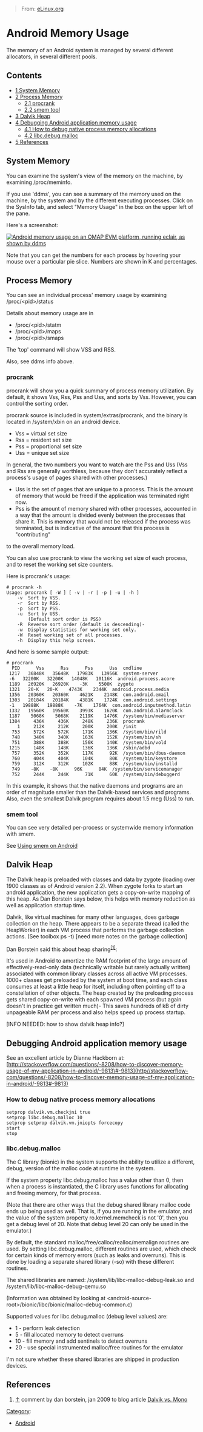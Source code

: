 > From: [eLinux.org](http://eLinux.org/Android_Memory_Usage "http://eLinux.org/Android_Memory_Usage")


# Android Memory Usage



The memory of an Android system is managed by several different
allocators, in several different pools.

## Contents

-   [1 System Memory](#system-memory)
-   [2 Process Memory](#process-memory)
    -   [2.1 procrank](#procrank)
    -   [2.2 smem tool](#smem-tool)
-   [3 Dalvik Heap](#dalvik-heap)
-   [4 Debugging Android application memory
    usage](#debugging-android-application-memory-usage)
    -   [4.1 How to debug native process memory
        allocations](#how-to-debug-native-process-memory-allocations)
    -   [4.2 libc.debug.malloc](#libc-debug-malloc)
-   [5 References](#references)

## System Memory

You can examine the system's view of the memory on the machine, by
examining /proc/meminfo.

If you use 'ddms', you can see a summary of the memory used on the
machine, by the system and by the different executing processes. Click
on the SysInfo tab, and select "Memory Usage" in the box on the upper
left of the pane.

Here's a screenshot:

[![Android memory usage on an OMAP EVM platform, running eclair, as
shown by
ddms](http://eLinux.org/images/4/49/Ddms-memory-usage1-png)](http://eLinux.org/FileDdms-memory-usage1-png "Android memory usage on an OMAP EVM platform, running eclair, as shown by ddms")

Note that you can get the numbers for each process by hovering your
mouse over a particular pie slice. Numbers are shown in K and
percentages.

## Process Memory

You can see an individual process' memory usage by examining
/proc/\<pid\>/status

Details about memory usage are in

-   /proc/\<pid\>/statm
-   /proc/\<pid\>/maps
-   /proc/\<pid\>/smaps

The 'top' command will show VSS and RSS.

Also, see ddms info above.

### procrank

procrank will show you a quick summary of process memory utilization. By
default, it shows Vss, Rss, Pss and Uss, and sorts by Vss. However, you
can control the sorting order.

procrank source is included in system/extras/procrank, and the binary is
located in /system/xbin on an android device.

-   Vss = virtual set size
-   Rss = resident set size
-   Pss = proportional set size
-   Uss = unique set size

In general, the two numbers you want to watch are the Pss and Uss (Vss
and Rss are generally worthless, because they don't accurately reflect a
process's usage of pages shared with other processes.)

-   Uss is the set of pages that are unique to a process. This is the
    amount of memory that would be freed if the application was
    terminated right now.
-   Pss is the amount of memory shared with other processes, accounted
    in a way that the amount is divided evenly between the processes
    that share it. This is memory that would not be released if the
    process was terminated, but is indicative of the amount that this
    process is "contributing"

to the overall memory load.

You can also use procrank to view the working set size of each process,
and to reset the working set size counters.

Here is procrank's usage:

    # procrank -h
    Usage: procrank [ -W ] [ -v | -r | -p | -u | -h ]
        -v  Sort by VSS.
        -r  Sort by RSS.
        -p  Sort by PSS.
        -u  Sort by USS.
            (Default sort order is PSS)
        -R  Reverse sort order (default is descending)-
        -w  Display statistics for working set only.
        -W  Reset working set of all processes.
        -h  Display this help screen.

And here is some sample output:

    # procrank
      PID      Vss      Rss      Pss      Uss  cmdline
     1217   36848K   35648K   17983K   13956K  system-server
     -6   32200K   32200K   14048K   10116K  android.process.acore
     1189   26920K   26920K    -3K    5500K  zygote
     1321   20-K   20-K    4743K    2344K  android.process.media
     1356   20360K   20360K    4621K    2148K  com.android.email
     1303   20184K   20184K    4381K    1724K  com.android.settings
     -1   19888K   19888K    -7K    1764K  com.android.inputmethod.latin
     1332   19560K   19560K    3993K    1620K  com.android.alarmclock
     1187    5068K    5068K    2119K    1476K  /system/bin/mediaserver
     1384     436K     436K     248K     236K  procrank
        1     212K     212K     200K     200K  /init
      753     572K     572K     171K     136K  /system/bin/rild
      748     340K     340K     163K     152K  /system/bin/sh
      751     388K     388K     156K     140K  /system/bin/vold
     1215     148K     148K     136K     136K  /sbin/adbd
      757     352K     352K     117K      92K  /system/bin/dbus-daemon
      760     404K     404K     104K      80K  /system/bin/keystore
      759     312K     312K     102K      88K  /system/bin/installd
      749    -8K    -8K      96K      84K  /system/bin/servicemanager
      752     244K     244K      71K      60K  /system/bin/debuggerd

In this example, it shows that the native daemons and programs are an
order of magnitude smaller than the Dalvik-based services and programs.
Also, even the smallest Dalvik program requires about 1.5 meg (Uss) to
run.

### smem tool

You can see very detailed per-process or systemwide memory information
with smem.

See [Using smem on
Android](http://eLinux.org/Using-smem-on-Android "Using smem on Android")

## Dalvik Heap

The Dalvik heap is preloaded with classes and data by zygote (loading
over 1900 classes as of Android version 2.2). When zygote forks to start
an android application, the new application gets a copy-on-write mapping
of this heap. As Dan Borstein says below, this helps with memory
reduction as well as application startup time.

Dalvik, like virtual machines for many other languages, does garbage
collection on the heap. There appears to be a separate thread (called
the HeapWorker) in each VM process that performs the garbage collection
actions. (See toolbox ps -t) [need more notes on the garbage collection]

Dan Borstein said this about heap sharing<sup>[[1]](#cite-note-1)</sup>:

It's used in Android to amortize the RAM footprint of the large amount
of effectively-read-only data (technically writable but rarely actually
written) associated with common library classes across all active VM
processes. 1000+ classes get preloaded by the system at boot time, and
each class consumes at least a little heap for itself, including often
pointing off to a constellation of other objects. The heap created by
the preloading process gets shared copy-on-write with each spawned VM
process (but again doesn't in practice get written much)- This saves
hundreds of kB of dirty unpageable RAM per process and also helps speed
up process startup.

[INFO NEEDED: how to show dalvik heap info?]

## Debugging Android application memory usage

See an excellent article by Dianne Hackborn at:
[http://stackoverflow.com/questions/-8208/how-to-discover-memory-usage-of-my-application-in-android/-9813\#-9813](http//stackoverflow-com/questions/-8208/how-to-discover-memory-usage-of-my-application-in-android/-9813#-9813)

### How to debug native process memory allocations

    setprop dalvik.vm.checkjni true
    setprop libc.debug.malloc 10
    setprop setprop dalvik.vm.jniopts forcecopy
    start
    stop

### libc.debug.malloc

The C library (bionic) in the system supports the ability to utilize a
different, debug, version of the malloc code at runtime in the system.

If the system property libc.debug.malloc has a value other than 0, then
when a process is instantiated, the C library uses functions for
allocating and freeing memory, for that process.

(Note that there are other ways that the debug shared library malloc
code ends up being used as well. That is, if you are running in the
emulator, and the value of the system property ro.kernel.memcheck is not
'0', then you get a debug level of 20. Note that debug level 20 can only
be used in the emulator.)

By default, the standard malloc/free/calloc/realloc/memalign routines
are used. By setting libc.debug.malloc, different routines are used,
which check for certain kinds of memory errors (such as leaks and
overruns). This is done by loading a separate shared library (-so) with
these different routines.

The shared libraries are named: /system/lib/libc\-malloc\-debug\-leak.so
and /system/lib/libc\-malloc\-debug\-qemu.so

(Information was obtained by looking at
\<android-source-root\>/bionic/libc/bionic/malloc\-debug\-common.c)

Supported values for libc.debug.malloc (debug level values) are:

-   1 - perform leak detection
-   5 - fill allocated memory to detect overruns
-   10 - fill memory and add sentinels to detect overruns
-   20 - use special instrumented malloc/free routines for the emulator

I'm not sure whether these shared libraries are shipped in production
devices.

## References

1.  [↑](#cite-ref-1) comment by dan borstein, jan 2009 to blog article
    [Dalvik vs.
    Mono](http//www-koushikdutta.com/2009/01/dalvik-vs-mono-html)


[Category](http://eLinux.org/SpecialCategories "Special:Categories"):

-   [Android](http://eLinux.org/CategoryAndroid "Category:Android")

